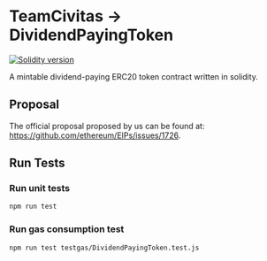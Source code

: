 
# TeamCivitas -> DividendPayingToken

[![Solidity version](https://img.shields.io/badge/Solidity-0.5.0-blue.svg)](https://solidity.readthedocs.io/en/v0.5.0/index.html)

A mintable dividend-paying ERC20 token contract written in solidity.

## Proposal

The official proposal proposed by us can be found at: https://github.com/ethereum/EIPs/issues/1726.

## Run Tests

### Run unit tests
```sh
npm run test
```

### Run gas consumption test
```sh
npm run test testgas/DividendPayingToken.test.js
```
